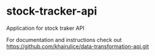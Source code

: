 # stock-tracker-api

Application for stock traker API

For documentation and instructions check out https://github.com/khairulice/data-transformation-api.git